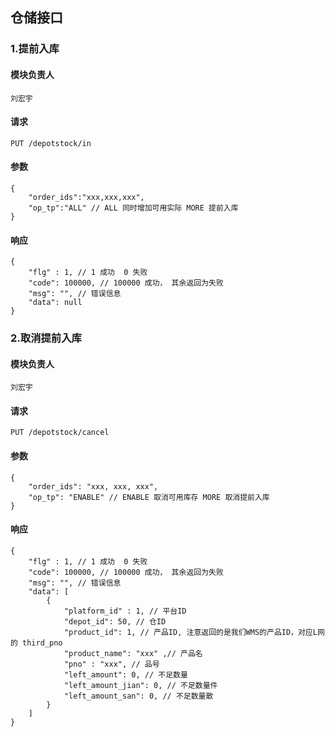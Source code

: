 
## 仓储接口

### 1.提前入库
#### 模块负责人
    刘宏宇
#### 请求
    PUT /depotstock/in
#### 参数
    {
        "order_ids":"xxx,xxx,xxx",
        "op_tp":"ALL" // ALL 同时增加可用实际 MORE 提前入库 
    }
#### 响应
    {
        "flg" : 1, // 1 成功  0 失败
        "code": 100000, // 100000 成功， 其余返回为失败
        "msg": "", // 错误信息
        "data": null
    }

### 2.取消提前入库
#### 模块负责人
    刘宏宇
#### 请求
    PUT /depotstock/cancel
#### 参数
    {
        "order_ids": "xxx, xxx, xxx",
        "op_tp": "ENABLE" // ENABLE 取消可用库存 MORE 取消提前入库 
    }
#### 响应
    {
        "flg" : 1, // 1 成功  0 失败
        "code": 100000, // 100000 成功， 其余返回为失败
        "msg": "", // 错误信息
        "data": [
            {
                "platform_id" : 1, // 平台ID
                "depot_id": 50, // 仓ID
                "product_id": 1, // 产品ID, 注意返回的是我们WMS的产品ID，对应L网的 third_pno
                "product_name": "xxx" ,// 产品名
                "pno" : "xxx", // 品号
                "left_amount": 0, // 不足数量
                "left_amount_jian": 0, // 不足数量件
                "left_amount_san": 0, // 不足数量散
            }
        ]
    }